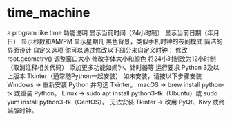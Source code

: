 # time_machine
a program like time
功能说明
显示当前时间（24小时制）
显示当前日期（年月日）
显示秒数和AM/PM
显示星期几
黑色背景，类似手机时钟的夜间模式
简洁的界面设计
自定义选项
你可以通过修改以下部分来自定义时钟：
修改 root.geometry() 调整窗口大小
修改字体大小和颜色
将24小时制改为12小时制（取消注释相关代码）
添加更多功能如闹钟、计时器等
运行要求
Python 3及以上版本
Tkinter（通常随Python一起安装）
如未安装，请按以下步骤安装
Windows → 重新安装 Python 并勾选 Tkinter。
macOS → brew install python-tk 或重装 Python。
Linux → sudo apt install python3-tk（Ubuntu）或 sudo yum install python3-tk（CentOS）。
无法安装 Tkinter → 改用 PyQt、Kivy 或终端版时钟。
